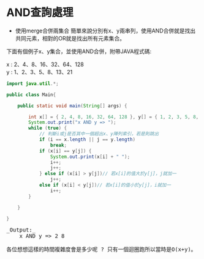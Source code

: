 # AND查詢處理

* 使用merge合併兩集合
  簡單來說分別有x、y兩串列，使用AND合併就是找出共同元素，相對的OR就是找出所有元素集合。

下面有個例子x、y集合，並使用AND合併，附帶JAVA程式碼:

x : 2、4、8、16、32、64、128  
y : 1、2、3、5、8、13、21



```java
import java.util.*;

public class Main{

	public static void main(String[] args) {

		int x[] = { 2, 4, 8, 16, 32, 64, 128 }, y[] = { 1, 2, 3, 5, 8, 13, 21 }, i = 0, j = 0;
		System.out.print("x AND y => ");
		while (true) {
			// 判斷i或j是否其中一個超出x、y陣列索引，若是則跳出
			if (i == x.length || j == y.length)
				break;
			if (x[i] == y[j]) {
				System.out.print(x[i] + " ");
				i++;
				j++;
			} else if (x[i] > y[j])// 若x[i]的值大於y[j]，j就加一
				j++;
			else if (x[i] < y[j])// 若x[i]的值小於y[j]，i就加一
				i++;
		}

	}

}
```
<pre>_Output:_
	x AND y => 2 8 
	
各位想想這樣的時間複雜度會是多少呢 ? 只有一個迴圈跑所以當時是O(x+y)。


